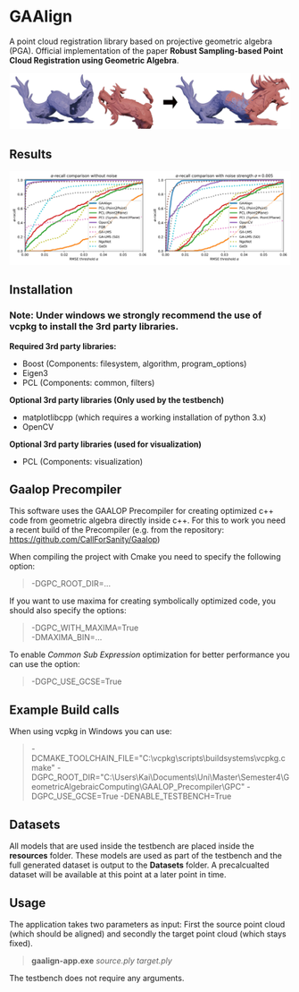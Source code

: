 # GAAlign

A point cloud registration library based on projective geometric algebra (PGA). Official implementation of the paper <b>Robust Sampling-based Point Cloud Registration using Geometric Algebra</b>.

![alt text](resources/images/header.png "Logo Title Text 1")

## Results
![alt text](resources/images/AlphaRecall.jpg "Logo Title Text 1")

## Installation
### Note: Under windows we strongly recommend the use of vcpkg to install the 3rd party libraries.

<b>Required 3rd party libraries:</b>
- Boost (Components: filesystem, algorithm, program_options)
- Eigen3
- PCL (Components: common, filters)

<b>Optional 3rd party libraries (Only used by the testbench)</b>
- matplotlibcpp (which requires a working installation of python 3.x)
- OpenCV

<b>Optional 3rd party libraries (used for visualization)</b>
- PCL (Components: visualization)



## Gaalop Precompiler
This software uses the GAALOP Precompiler for creating optimized c++ code from geometric algebra directly inside c++. For this to work you need a recent build of the Precompiler (e.g. from the repository: https://github.com/CallForSanity/Gaalop) 

When compiling the project with Cmake you need to specify the following option:
> -DGPC_ROOT_DIR=...

If you want to use maxima for creating symbolically optimized code, you should also specify the options:
> -DGPC_WITH_MAXIMA=True \
-DMAXIMA_BIN=...

To enable <i>Common Sub Expression</i> optimization for better performance you can use the option:
> -DGPC_USE_GCSE=True

## Example Build calls
When using vcpkg in Windows you can use:

> -DCMAKE_TOOLCHAIN_FILE="C:\vcpkg\scripts\buildsystems\vcpkg.cmake" -DGPC_ROOT_DIR="C:\Users\Kai\Documents\Uni\Master\Semester4\GeometricAlgebraicComputing\GAALOP_Precompiler\GPC" -DGPC_USE_GCSE=True  -DENABLE_TESTBENCH=True

## Datasets
All models that are used inside the testbench are placed inside the <b>resources</b> folder. These models are used as part of the testbench and the full generated dataset is output to the <b>Datasets</b> folder. A precalcualted dataset will be available at this point at a later point in time.

## Usage
The application takes two parameters as input: First the source point cloud (which should be aligned) and secondly the target point cloud (which stays fixed).
> <b>gaalign-app.exe</b> <i>source.ply target.ply</i>

The testbench does not require any arguments.